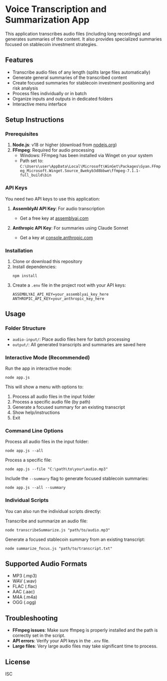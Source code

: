 # Voice Transcription and Summarization App

This application transcribes audio files (including long recordings) and generates summaries of the content. It also provides specialized summaries focused on stablecoin investment strategies.

## Features

- Transcribe audio files of any length (splits large files automatically)
- Generate general summaries of the transcribed content
- Create focused summaries for stablecoin investment positioning and risk analysis
- Process files individually or in batch
- Organize inputs and outputs in dedicated folders
- Interactive menu interface

## Setup Instructions

### Prerequisites

1. **Node.js**: v18 or higher (download from [nodejs.org](https://nodejs.org/))
2. **FFmpeg**: Required for audio processing 
   - Windows: FFmpeg has been installed via Winget on your system
   - Path set to: `C:\Users\user\AppData\Local\Microsoft\WinGet\Packages\Gyan.FFmpeg_Microsoft.Winget.Source_8wekyb3d8bbwe\ffmpeg-7.1.1-full_build\bin`

### API Keys

You need two API keys to use this application:

1. **AssemblyAI API Key**: For audio transcription
   - Get a free key at [assemblyai.com](https://www.assemblyai.com/)

2. **Anthropic API Key**: For summaries using Claude Sonnet
   - Get a key at [console.anthropic.com](https://console.anthropic.com/)

### Installation

1. Clone or download this repository
2. Install dependencies:
   ```
   npm install
   ```
3. Create a `.env` file in the project root with your API keys:
   ```
   ASSEMBLYAI_API_KEY=your_assemblyai_key_here
   ANTHROPIC_API_KEY=your_anthropic_key_here
   ```

## Usage

### Folder Structure

- `audio-input/`: Place audio files here for batch processing
- `output/`: All generated transcripts and summaries are saved here

### Interactive Mode (Recommended)

Run the app in interactive mode:

```
node app.js
```

This will show a menu with options to:
1. Process all audio files in the input folder
2. Process a specific audio file (by path)
3. Generate a focused summary for an existing transcript
4. Show help/instructions
5. Exit

### Command Line Options

Process all audio files in the input folder:
```
node app.js --all
```

Process a specific file:
```
node app.js --file "C:\path\to\your\audio.mp3"
```

Include the `--summary` flag to generate focused stablecoin summaries:
```
node app.js --all --summary
```

### Individual Scripts

You can also run the individual scripts directly:

Transcribe and summarize an audio file:
```
node transcribeSummarize.js "path/to/audio.mp3"
```

Generate a focused stablecoin summary from an existing transcript:
```
node summarize_focus.js "path/to/transcript.txt"
```

## Supported Audio Formats

- MP3 (.mp3)
- WAV (.wav)
- FLAC (.flac)
- AAC (.aac)
- M4A (.m4a)
- OGG (.ogg)

## Troubleshooting

- **FFmpeg issues**: Make sure ffmpeg is properly installed and the path is correctly set in the script.
- **API errors**: Verify your API keys in the `.env` file.
- **Large files**: Very large audio files may take significant time to process.

## License

ISC 